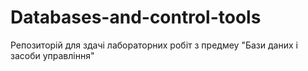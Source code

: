 # Databases-and-control-tools
Репозиторій для здачі лабораторних робіт з предмеу "Бази даних і засоби управління"
